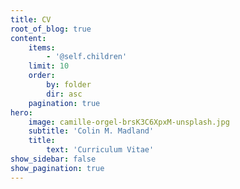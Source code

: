 ```yaml
---
title: CV
root_of_blog: true
content:
    items:
        - '@self.children'
    limit: 10
    order:
        by: folder
        dir: asc
    pagination: true
hero:
    image: camille-orgel-brsK3C6XpxM-unsplash.jpg
    subtitle: 'Colin M. Madland'
    title:
        text: 'Curriculum Vitae'
show_sidebar: false
show_pagination: true
---
```



